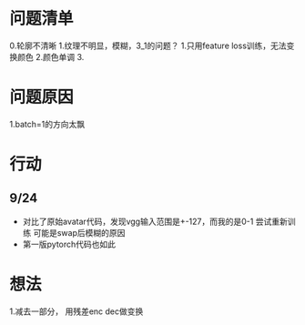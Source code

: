 # 问题清单
0.轮廓不清晰
1.纹理不明显，模糊，3_1的问题？
1.只用feature loss训练，无法变换颜色
2.颜色单调
3.

# 问题原因
1.batch=1的方向太飘

# 行动
## 9/24 
* 对比了原始avatar代码，发现vgg输入范围是+-127，而我的是0-1
尝试重新训练
可能是swap后模糊的原因
* 第一版pytorch代码也如此      
 
     

# 想法
1.减去一部分，  用残差enc dec做变换


